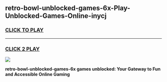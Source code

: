 
## retro-bowl-unblocked-games-6x-Play-Unblocked-Games-Online-inycj
<h3>
<a href="https://premium76.site?title=retro-bowl-unblocked-games-6x&ref=24A">CLICK TO PLAY</a></h3>
<hr>

<h3>
<a href="https://premium76.site?title=retro-bowl-unblocked-games-6x&ref=24A">CLICK 2 PLAY</a>
  
</h3>

<a href="https://premium76.site?title=retro-bowl-unblocked-games-6x&ref=24A"><img src="https://clearcache.store/games.png"></a>


**retro-bowl-unblocked-games-6x games unblocked: Your Gateway to Fun and Accessible Online Gaming**
